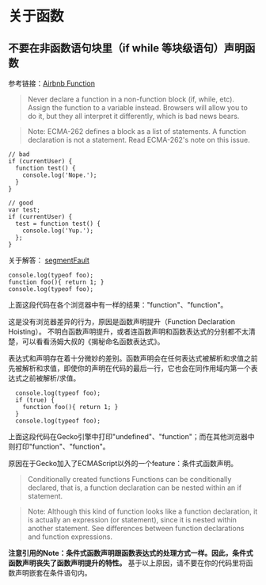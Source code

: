 # 关于函数

## 不要在非函数语句块里（if while 等块级语句）声明函数
参考链接：[Airbnb Function][Airbnb]

> Never declare a function in a non-function block (if, while, etc). Assign the function to a variable instead. Browsers will allow you to do it, but they all interpret it differently, which is bad news bears.

> Note: ECMA-262 defines a block as a list of statements. A function declaration is not a statement. Read ECMA-262's note on this issue.

    // bad
    if (currentUser) {
      function test() {
        console.log('Nope.');
      }
    }

    // good
    var test;
    if (currentUser) {
      test = function test() {
        console.log('Yup.');
      };
    }

关于解答：
[segmentFault][sf1]

    console.log(typeof foo);
    function foo(){ return 1; }
    console.log(typeof foo);
    
上面这段代码在各个浏览器中有一样的结果："function"、"function"。

这是没有浏览器差异的行为，原因是函数声明提升（Function Declaration Hoisting）。
不明白函数声明提升，或者连函数声明和函数表达式的分别都不太清楚，可以看看汤姆大叔的《揭秘命名函数表达式》。

表达式和声明存在着十分微妙的差别。函数声明会在任何表达式被解析和求值之前先被解析和求值，即使你的声明在代码的最后一行，它也会在同作用域内第一个表达式之前被解析/求值。

      console.log(typeof foo);
      if (true) {
        function foo(){ return 1; }
      }
      console.log(typeof foo);
      
上面这段代码在Gecko引擎中打印"undefined"、"function"；而在其他浏览器中则打印"function"、"function"。

原因在于Gecko加入了ECMAScript以外的一个feature：条件式函数声明。

> Conditionally created functions
Functions can be conditionally declared, that is, a function declaration can be nested within an if statement.

> Note: Although this kind of function looks like a function declaration, it is actually an expression (or statement), since it is nested within another statement. See differences between function declarations and function expressions.

**注意引用的Note：条件式函数声明跟函数表达式的处理方式一样。因此，条件式函数声明丧失了函数声明提升的特性。**
基于以上原因，请不要在你的代码里将函数声明嵌套在条件语句内。



[Airbnb]:https://github.com/airbnb/javascript/blob/b4d8543f120ba761ae7f39caf850c1e4efdc2727/es5/README.md
[sf1]:https://segmentfault.com/q/1010000000731247/a-1020000000732024
